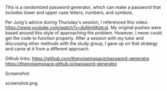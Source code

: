 This is a randomized password generator, which can make a password that includes lower and upper case letters, numbers, and symbols. 

Per Jung's advice during Thursday's session, I referenced this video: https://www.youtube.com/watch?v=duNmhKgtcsI. My original pushes were based around this style of approaching the problem. However, I never could get the code to function properly. After a session with my tutor and discussing other methods with the study group, I gave up on that strategy and came at it from a different approach. 

Github links:
https://github.com/thenoiseinspace/password-generator
<br>
https://thenoiseinspace.github.io/password-generator

Screenshot:
<link href="./assets/screenshot.png"/>
screenshot.png